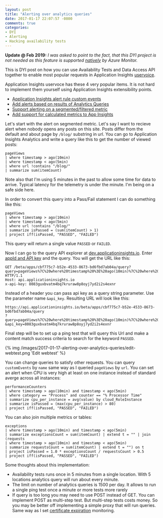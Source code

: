 ```yaml
---
layout: post
title: "Alerting over analytics queries"
date: 2017-01-17 22:07:57 -0800
comments: true
categories:
- DYI
- Alerting
- Hacking availability tests 
---
```

**Update @ Feb 2019:** *I was asked to point to the fact, that this DYI project
is not needed as this feature is supported [natively](https://docs.microsoft.com/azure/azure-monitor/learn/tutorial-response) by Azure Monitor.*

This is DYI post on how you can use Availability Tests and Data Access API together to enable most popular requests in Application Insights [uservoice](http://aka.ms/aiuservoice).

Application Insights uservoce has these 4 very popular items. It is not hard to implement them yourself using Application Insights extensibility points. 

- [Application Insights alert rule custom events](https://visualstudio.uservoice.com/forums/357324-application-insights/suggestions/8016897-application-insights-alert-rule-custom-events)
- [Add alerts based on results of Analytics Queries](https://visualstudio.uservoice.com/forums/357324-application-insights/suggestions/14428134-add-alerts-based-on-results-of-analytics-queries)
- [Support alerting on a segmented/filtered metric](https://visualstudio.uservoice.com/forums/357324-application-insights/suggestions/13310073-support-alerting-on-a-segmented-filtered-metric)
- [Add support for calculated metrics to App Insights](https://visualstudio.uservoice.com/forums/357324-application-insights/suggestions/5509737-add-support-for-calculated-metrics-to-app-insights)

Let's start with the alert on segmented metric. Let's say I want to recieve alert when nobody opens any posts on this site. Posts differ from the default and about page by `/blog/` substring in url. You can go to Application Insights Analytics and write a query like this to get the number of viewed posts:

```
pageViews
| where timestamp > ago(10min)
| where timestamp < ago(5min)
| where url !contains "/blog/" 
| summarize sum(itemCount)
```

Note also that I'm using 5 minutes in the past to allow some time for data to arrive. Typical latency for the telemetry is under the minute. I'm being on a safe side here.

In order to convert this query into a Pass/Fail statement I can do something like this:

```
pageViews
| where timestamp > ago(10min)
| where timestamp < ago(5min)
| where url !contains "/blog/" 
| summarize isPassed = (sum(itemCount) > 1)
| project iff(isPassed, "PASSED", "FAILED")
```

This query will return a single value `PASSED` or `FAILED`.

Now I can go to the query API explorer at [dev.applicationinsights.io](https://dev.applicationinsights.io/apiexplorer/query). Enter [appId and API key](https://dev.applicationinsights.io/documentation/Authorization/API-key-and-App-ID) and the query. You will get the URL like this:

```
GET /beta/apps/cbf775c7-b52e-4533-8673-bd6fbd7ab04a/query?query=pageViews%7C%20where%20timestamp%20%3E%20ago(10min)%7C%20where%20timestamp%20%3C%20ago(5min)%7C%20where%20url%20!contains%20%22%2Fblog%2F%22%20%7C%20summarize%20isPassed%20%3D%20(sum(itemCount)%20%3E%201)%7C%20project%20iff(isPassed%2C%20%22PASSED%22%2C%20%22FAILED%22) HTTP/1.1
Host: api.applicationinsights.io
x-api-key: 8083guxbvatm4bq7kruraw8p8oyj7yd2i2s4exnr
```

Instead of a header you can pass api key as a query string parameter. Use the parameter name `&api_key`. Resulting URL will look like this:

```
https://api.applicationinsights.io/beta/apps/cbf775c7-b52e-4533-8673-bd6fbd7ab04a/query
?query=pageViews%7C%20where%20timestamp%20%3E%20ago(10min)%7C%20where%20timestamp%20%3C%20ago(5min)%7C%20where%20url%20!contains%20%22%2Fblog%2F%22%20%7C%20summarize%20isPassed%20%3D%20(sum(itemCount)%20%3E%201)%7C%20project%20iff(isPassed%2C%20%22PASSED%22%2C%20%22FAILED%22)
&api_key=8083guxbvatm4bq7kruraw8p8oyj7yd2i2s4exnr
```

Final step will be to set up a ping test that will query this Url and make a content match success criteria to search for the keyword `PASSED`.

{% img /images/2017-01-17-alerting-over-analytics-queries/edit-webtest.png 'Edit webtest' %}

You can change queries to satisfy other requests. You can query `customEvents` by `name` same way as I queried `pageViews` by `url`. You can set an alert when CPU is very high at least on one instance instead of standard averge across all instances:

```
performanceCounters
| where timestamp > ago(10min) and timestamp < ago(5min)
| where category == "Process" and counter == "% Processor Time"
| summarize cpu_per_instance = avg(value) by cloud_RoleInstance
| summarize isPassed = (max(cpu_per_instance) > 80)
| project iff(isPassed, "PASSED", "FAILED")
```

You can also join multiple metrics or tables:

```
exceptions
| where timestamp > ago(10min) and timestamp < ago(5min)
| summarize exceptionsCount = sum(itemCount) | extend t = "" | join
(requests 
| where timestamp > ago(10min) and timestamp < ago(5min)
| summarize requestsCount = sum(itemCount) | extend t = "") on t
| project isPassed = 1.0 * exceptionsCount / requestsCount > 0.5
| project iff(isPassed, "PASSED", "FAILED")
```

Some thoughts about this implementation:

- Availability tests runs once in 5 minutes from a single location. With 5 locations analytics query will run about every minute.
- The limit on number of analytics queries is 1500 per day. It allows to run a single ping test once a minute or more tests more rarely
- If query is too long you may need to use POST instead of GET. You can implement POST as multi-step test. But multi-step tests costs money. So you may be better off implementing a simple proxy that will run queries. Same way as I set [certificate expiration](http://apmtips.com/blog/2016/07/20/ssl-expiration-monitoring/) monitoring.